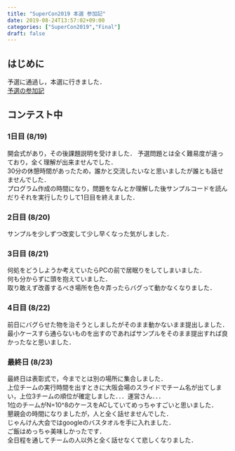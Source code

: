 ```yaml
---
title: "SuperCon2019 本選 参加記"
date: 2019-08-24T13:57:02+09:00
categories: ["SuperCon2019","Final"]
draft: false
---
```

## はじめに
予選に通過し，本選に行きました．  
[予選の参加記](../supercon2019_qual)

## コンテスト中
### 1日目 (8/19)
開会式があり，その後課題説明を受けました．
予選問題とは全く難易度が違っており，全く理解が出来ませんでした．  
30分の休憩時間があったため，誰かと交流したいなと思いましたが誰とも話せませんでした．  
プログラム作成の時間になり，問題をなんとか理解した後サンプルコードを読んだりそれを実行したりして1日目を終えました．  

### 2日目 (8/20)
サンプルを少しずつ改変して少し早くなった気がしました．  

### 3日目 (8/21)
何処をどうしようか考えていたらPCの前で居眠りをしてしまいました．  
何も分からずに頭を抱えていました．  
取り敢えず改善するべき場所を色々弄ったらバグって動かなくなりました．  

### 4日目 (8/22)
前日にバグらせた物を治そうとしましたがそのまま動かないまま提出しました．  
最小ケースすら通らないものを出すのであればサンプルをそのまま提出すれば良かったなと思いました．

### 最終日 (8/23)
最終日は表彰式で，今までとは別の場所に集合しました．  
上位チームの実行時間を出すときに大阪会場のスライドでチーム名が出てしまい，上位3チームの順位が確定しました．．．運営さん．．．  
1位のチームがN=10^8のケースをACしていてめっちゃすごいと思いました．  
懇親会の時間になりましたが，人と全く話せませんでした．  
じゃんけん大会ではgoogleのバスタオルを手に入れました．  
ご飯はめっちゃ美味しかったです．  
全日程を通してチームの人以外と全く話せなくて悲しくなりました．  

